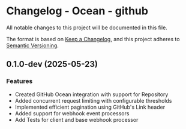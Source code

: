 # Changelog - Ocean - github

All notable changes to this project will be documented in this file.

The format is based on [Keep a Changelog](https://keepachangelog.com/en/1.0.0/),
and this project adheres to [Semantic Versioning](https://semver.org/spec/v2.0.0.html).

<!-- towncrier release notes start -->

## 0.1.0-dev (2025-05-23)

### Features

- Created GitHub Ocean integration with support for Repository
- Added concurrent request limiting with configurable thresholds
- Implemented efficient pagination using GitHub's Link header
- Added support for webhook event processors
- Add Tests for client and base webhook processor
